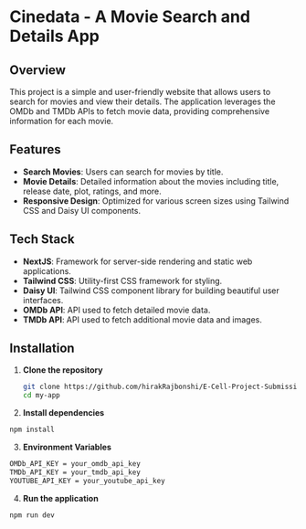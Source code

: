 
# Cinedata - A Movie Search and Details App

## Overview

This project is a simple and user-friendly website that allows users to search for movies and view their details. The application leverages the OMDb and TMDb APIs to fetch movie data, providing comprehensive information for each movie.

## Features

- **Search Movies**: Users can search for movies by title.
- **Movie Details**: Detailed information about the movies including title, release date, plot, ratings, and more.
- **Responsive Design**: Optimized for various screen sizes using Tailwind CSS and Daisy UI components.

## Tech Stack

- **NextJS**: Framework for server-side rendering and static web applications.
- **Tailwind CSS**: Utility-first CSS framework for styling.
- **Daisy UI**: Tailwind CSS component library for building beautiful user interfaces.
- **OMDb API**: API used to fetch detailed movie data.
- **TMDb API**: API used to fetch additional movie data and images.




## Installation

1. **Clone the repository**
   ```bash
   git clone https://github.com/hirakRajbonshi/E-Cell-Project-Submission.git
   cd my-app
   ```

2. **Install dependencies**
  ```Bash
  npm install
  ```

3. **Environment Variables**
```bash
OMDb_API_KEY = your_omdb_api_key
TMDb_API_KEY = your_tmdb_api_key
YOUTUBE_API_KEY = your_youtube_api_key
```
4. **Run the application**
```bash
npm run dev
```





  


